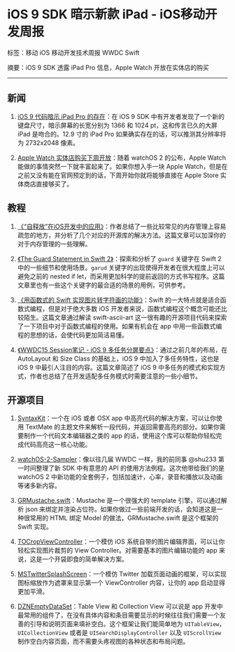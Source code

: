 # iOS 9 SDK 暗示新款 iPad - iOS移动开发周报

标签：移动 iOS 移动开发技术周报 WWDC Swift

摘要：iOS 9 SDK 透露 iPad Pro 信息，Apple Watch 开放在实体店的购买

---

## 新闻

1. [iOS 9 代码暗示 iPad Pro 的存在](http://www.macrumors.com/2015/06/15/ios-9-code-ipad-pro-2732x2048-display/)：在 iOS 9 SDK 中有开发者发现了一个新的键盘尺寸，暗示屏幕的长宽分别为 1366 和 1024 pt，这和传言已久的大屏 iPad 是吻合的。12.9 寸的 iPad Pro 如果确实存在的话，可以推测其分辨率将为 2732x2048 像素。

2. [Apple Watch 实体店购买下周开放](http://www.apple.com/pr/library/2015/06/04Apple-Watch-Arrives-in-Seven-More-Countries-June-26.html)：随着 watchOS 2 的公布，Apple Watch 能做的事情突然一下就丰富起来了。如果你想入手一块 Apple Watch，但是在之前又没有能在官网预定到的话，下周开始你就将能够直接在 Apple
Store 实体商店直接够买了。

## 教程

1. [《“自释放”在iOS开发中的应用》](http://www.olinone.com/?p=232)：作者总结了一些比较常见的内存管理上容易疏忽的地方，并分析了几个对应的开源库的解决方法。这篇文章可以加深你的对于内存管理的一些理解。

2. [《The Guard Statement in Swift 2》](http://www.codingexplorer.com/the-guard-statement-in-swift-2/)：探索和分析了 `guard` 关键字在 Swift 2 中的一些细节和使用场景。`garud` 关键字的出现使得开发者在很大程度上可以避免之前的 nested if let，而采用更加科学的提前返回的方式书写程序。这篇文章里也有一些这个关键字的最合适的场景的用例，可供参考。

3. [《用函数式的 Swift 实现图片转字符画的功能》](http://blog.callmewhy.com/2015/06/07/creating-ascii-art-in-functional-swift/)：Swift 的一大特点就是适合函数式编程，但是对于绝大多数 iOS 开发者来说，函数式编程这个概念可能还比较陌生。这篇文章通过解读 swift-ascii-art 这一很有趣的开源项目代码来探索了一下项目中对于函数式编程的使用。如果有机会在 app 中用一些函数式编程的思想的话，会使代码更加简洁易懂。

4. [《WWDC15 Session笔记 - iOS 9 多任务分屏要点》](http://onevcat.com/2015/06/multitasking/)：通过之前几年的布局，在 AutoLayout 和 Size Class 的基础上，iOS 9 中加入了多任务特性，这也是 iOS 9 中最引人注目的内容。这篇文章简述了 iOS 9 中多任务的模式和实现方式，作者也总结了在开发适配多任务模式时需要注意的一些小细节。

## 开源项目

1. [SyntaxKit](https://github.com/soffes/SyntaxKit)：一个在 iOS 或者 OSX app 中高亮代码的解决方案，可以让你使用 TextMate 的主题文件来解析一段代码，并返回需要高亮的部分。如果你需要制作一个代码文本编辑器之类的 app 的话，使用这个库可以帮助你轻松完成代码高亮这一核心功能。

2. [watchOS-2-Sampler](https://github.com/shu223/watchOS-2-Sampler)：像以往几届 WWDC 一样，我的前同事 @shu233 第一时间整理了新 SDK 中有意思的 API 的使用方法例程。这次他带给我们的是 watchOS 2 中新功能的全套例子，包括加速计，心率，录音和播放以及动画等诸多新内容。

3. [GRMustache.swift](https://github.com/groue/GRMustache.swift)：Mustache 是一个很强大的 template 引擎，可以通过解析 json 来绑定并渲染占位符。如果你做过一些前端开发的话，会知道这是一种很常用的 HTML 绑定 Model 的做法，GRMustache.swift 是这个框架的 Swift 实现。

4. [TOCropViewController](https://github.com/TimOliver/TOCropViewController)：一个模仿 iOS 系统自带的图片编辑界面，可以让你轻松实现图片裁剪的 View Controller。对需要基本的图片编辑功能的 app 来说，这是一个开袋即食的简单解决方案。

5. [MSTwitterSplashScreen](https://github.com/mateuszszklarek/MSTwitterSplashScreen)：一个模仿 Twitter 加载页面动画的框架，可以实现图标缩放作为遮罩来显示第一个 ViewController 内容，让你的 app 启动显得更加平滑。

6. [DZNEmptyDataSet](https://github.com/dzenbot/DZNEmptyDataSet)：Table View 和 Collection View 可以说是 app 开发中最常用的组件了，在没有具体内容和条目需要显示的时候往往我们需要一个友善的引导和说明页面来填补空白。这个框架让我们能简单地为 `UITableView`，`UICollectionView` 或者是 `UISearchDisplayController` 以及 `UIScrollView` 制作空白内容页面，而不需要头疼视图的各种状态和布局问题。